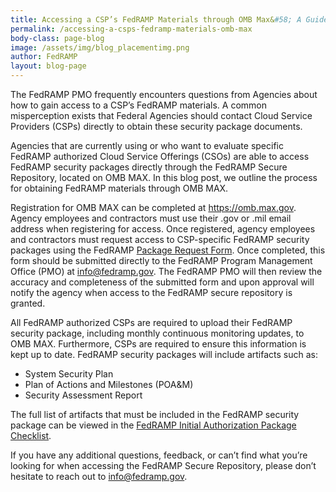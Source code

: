 ```yaml
---
title: Accessing a CSP’s FedRAMP Materials through OMB Max&#58; A Guide for Agencies
permalink: /accessing-a-csps-fedramp-materials-omb-max
body-class: page-blog
image: /assets/img/blog_placementimg.png
author: FedRAMP
layout: blog-page
---
```

The FedRAMP PMO frequently encounters questions from Agencies about how to gain access to a CSP’s FedRAMP materials. A common misperception exists that Federal Agencies should contact Cloud Service Providers (CSPs) directly to obtain these security package documents.

Agencies that are currently using or who want to evaluate specific FedRAMP authorized Cloud Service Offerings (CSOs) are able to access FedRAMP security packages directly through the FedRAMP Secure Repository, located on OMB MAX. In this blog post, we outline the process for obtaining FedRAMP materials through OMB MAX.

Registration for OMB MAX can be completed at https://omb.max.gov. Agency employees and contractors must use their .gov or .mil email address when registering for access. Once registered, agency employees and contractors must request access to CSP-specific FedRAMP security packages using the FedRAMP <a href="{{site.baseurl}}/assets/resources/documents/Agency_Package_Request_Form.pdf">Package Request Form</a>. Once completed, this form should be submitted directly to the FedRAMP Program Management Office (PMO) at info@fedramp.gov. The FedRAMP PMO will then review the accuracy and completeness of the submitted form and upon approval will notify the agency when access to the FedRAMP secure repository is granted.

All FedRAMP authorized CSPs are required to upload their FedRAMP security package, including monthly continuous monitoring updates, to OMB MAX. Furthermore, CSPs are required to ensure this information is kept up to date. FedRAMP security packages will include artifacts such as:

* System Security Plan
* Plan of Actions and Milestones (POA&M)
* Security Assessment Report

The full list of artifacts that must be included in the FedRAMP security package can be viewed in the <a href="{{site.baseurl}}/assets/resources/templates/FedRAMP-Initial-Authorization-Package-Checklist.xls">FedRAMP Initial Authorization Package Checklist</a>.

If you have any additional questions, feedback, or can’t find what you’re looking for when accessing the FedRAMP Secure Repository, please don’t hesitate to reach out to info@fedramp.gov.

